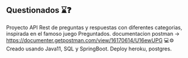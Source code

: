 ## Questionados :hourglass::question:
Proyecto API Rest de preguntas y respuestas con diferentes categorias, inspirada en el famoso juego Preguntados.
documentacion postman -> https://documenter.getpostman.com/view/16170614/U16ewUPG
💻⚙️ Creado usando Java11, SQL y SpringBoot.
    Deploy heroku, postgres.
